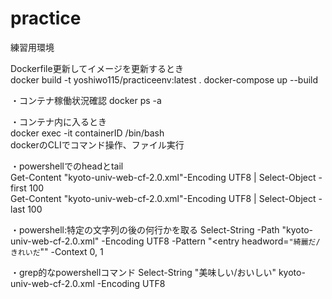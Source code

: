 # practice

練習用環境  

Dockerfile更新してイメージを更新するとき  
docker build -t yoshiwo115/practiceenv:latest .
docker-compose up --build  

・コンテナ稼働状況確認
docker ps -a

・コンテナ内に入るとき  
docker exec -it containerID /bin/bash  
dockerのCLIでコマンド操作、ファイル実行  
  
・powershellでのheadとtail  
Get-Content "kyoto-univ-web-cf-2.0.xml"-Encoding UTF8 | Select-Object -first 100  
Get-Content "kyoto-univ-web-cf-2.0.xml"-Encoding UTF8 | Select-Object -last 100 

・powershell:特定の文字列の後の何行かを取る 
Select-String -Path "kyoto-univ-web-cf-2.0.xml" -Encoding UTF8 -Pattern "<entry headword=`"綺麗だ/きれいだ`"" -Context 0, 1 

・grep的なpowershellコマンド
Select-String "美味しい/おいしい" kyoto-univ-web-cf-2.0.xml -Encoding UTF8  